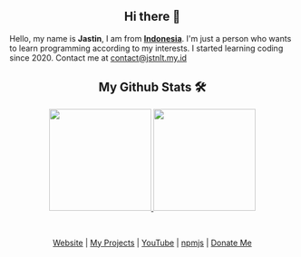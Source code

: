 <h2 align="center">Hi there 👋</h2>
Hello, my name is <strong>Jastin</strong>, I am from <strong><a href="https://en.m.wikipedia.org/wiki/Indonesia">Indonesia</a></strong>. I'm just a person who wants to learn programming according to my interests. I started learning coding since 2020. Contact me at <a href="mailto:contact@jstnlt.my.id">contact@jstnlt.my.id</a>

<h2 align="center">My Github Stats 🛠</h2>
 <p align="center">
 <a href="https://jstnlt.my.id/donate" target="_blank">
  <img height="180em" src="https://github-readme-stats-eight-theta.vercel.app/api?username=JastinXyz&show_icons=true&theme=buefy&include_all_commits=false&count_private=true">
  <img height="180em" src="https://github-readme-stats.vercel.app/api/top-langs/?username=JastinXyz&layout=compact&theme=buefy">
 </a>
 </p>

&nbsp;

 <p align="center">
  <a href="https://jstnlt.my.id">Website</a> |
  <a href="https://jstnlt.my.id/#projects">My Projects</a> |
  <a href="https://youtube.com/c/JastinCh">YouTube</a> |
  <a href="https://www.npmjs.com/~jastinlt">npmjs</a> |
  <a href="https://jstnlt.my.id/donate">Donate Me</a>
</p>
